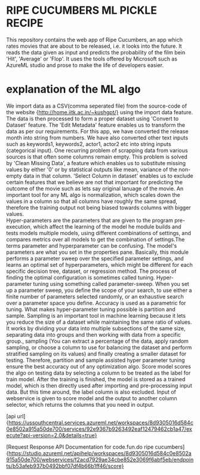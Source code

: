 # RIPE CUCUMBERS ML PICKLE RECIPE

This repository contains the web app of Ripe Cucumbers, an app which rates movies that are about to be released, i.e. it looks into the future. It reads the data given as input and predicts the probability of the film bein 'Hit', 'Average' or 'Flop'. It uses the tools offered by Microsoft such as AzureML studio and prose to make the life of developers easier.

# explanation of the ML algo

We import data as a CSV(comma seperated file) from the source-code of the website {http://home.iitk.ac.in/~kushgpt/} using the import data feature. The data is then processed to form a proper dataset using 'Convert to Dataset' feature. The 'Edit Metadata' feature enables us to transform the data as per our requirements. For this app, we have converted the release month into string from numbers. We have also converted other text inputs such as keywords1, keywords2, actor1, actor2 etc into string inputs (categorical input). One recurring problem of scrapping data from various sources is that often some columns remain empty. This problem is solved by 'Clean Missing Data', a feature which enables us to substitute missing values by either '0' or by statistical outputs like mean, variance of the non-empty data in that column. 'Select Column in dataset' enables us to exclude certain features that we believe are not that important for predicting the outcome of the movie such as lets say original lanuage of the movie. An important tool for any ML algo is normalization, which scales down the values in a column so that all columns have roughly the same spread, therefore the training output not being biased towards columns with bigger values.  
Hyper-parameters are the parameters that are given to the program pre-execution, which affect the learning of the model he module builds and tests models multiple models, using different combinations of settings, and compares metrics over all models to get the combination of settings.The terms parameter and hyperparameter can be confusing. The model's parameters are what you set in the properties pane. Basically, this module performs a parameter sweep over the specified parameter settings, and learns an optimal set of hyperparameters, which might be different for each specific decision tree, dataset, or regression method. The process of finding the optimal configuration is sometimes called tuning. Hyper-parameter tuning using something called parameter-sweep. When you set up a parameter sweep, you define the scope of your search, to use either a finite number of parameters selected randomly, or an exhaustive search over a parameter space you define. Accuracy is used as a parametric for tuning.
What makes hyper-parameter tuning possible is partition and sample. Sampling is an important tool in machine learning because it lets you reduce the size of a dataset while maintaining the same ratio of values. It works by dividing your data into multiple subsections of the same size, separating data into groups and then working with data from a specific group., sampling (You can extract a percentage of the data, apply random sampling, or choose a column to use for balancing the dataset and perform stratified sampling on its values) and finally creating a smaller dataset for testing. Therefore, partition and sample assisted hyper parameter tuning ensure the best accuracy out of any optimization algo. Score model scores the algo on testing data by selecting a column to be treated as the label for train model. After the training is finished, the model is stored as a trained model, which is then directly used after importing and pre-processing input data. But this time around, the label column is also excluded. Input of webservice is given to score model and the output to another column selector, which returns the columns that you need in output.

[api url]{https://ussouthcentral.services.azureml.net/workspaces/8d9305016d584c0e8502a915a50de700/services/92e9367b9263492eaf12479462cb1a47/execute?api-version=2.0&details=true}

[Request Response API Documentation for code.fun.do ripe cucumbers]{https://studio.azureml.net/apihelp/workspaces/8d9305016d584c0e8502a915a50de700/webservices/f2acd7929ae34cbe852e3069f6abf5eb/endpoints/b53afeb937b0492bbf07df4b66b1ff46/score}




